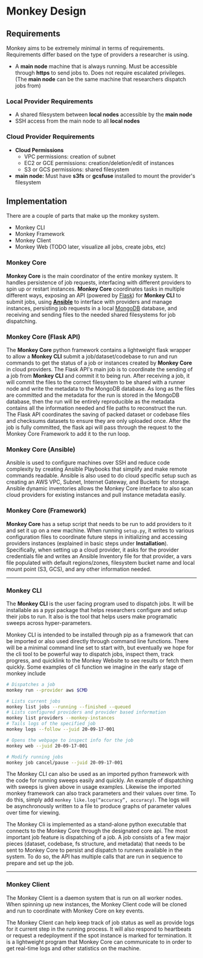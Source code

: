 # Monkey Design

## Requirements

Monkey aims to be extremely minimal in terms of requirements.  Requirements differ based on the type of providers a researcher is using.

- A **main node** machine that is always running.  Must be accessible through **https** to send jobs to.  Does not require escalated privileges.  (The **main node** can be the same machine that researchers dispatch jobs from)

### Local Provider Requirements

- A shared filesystem between **local nodes** accessible by the **main node**
- SSH access from the main node to all **local nodes**

### Cloud Provider Requirements

- **Cloud Permissions**
    - VPC permissions: creation of subnet
    - EC2 or GCE permissions: creation/deletion/edit of instances
    - S3 or GCS permissions: shared filesystem
- **main node:** Must have **s3fs** or **gcsfuse** installed to mount the provider's filesystem

## Implementation

There are a couple of parts that make up the monkey system.  
- Monkey CLI
- Monkey Framework
- Monkey Client
- Monkey Web (TODO later, visualize all jobs, create jobs, etc)

### Monkey Core

**Monkey Core** is the main coordinator of the entire monkey system.  It handles persistence of job requests, interfacing with different providers to spin up or restart instances.  **Monkey Core** coordinates tasks in multiple different ways, exposing an API (powered by [Flask](https://flask.palletsprojects.com/en/1.1.x/)) for **Monkey CLI** to submit jobs, using **[Ansible](https://www.ansible.com/)** to interface with providers and manage instances, persisting job requests in a local [MongoDB](https://www.mongodb.com/) database, and receiving and sending files to the needed shared filesystems for job dispatching.

### Monkey Core (Flask API)

The **Monkey Core** python framework contains a lightweight flask wrapper to allow a **Monkey CLI** submit a job/dataset/codebase to run and run commands to get the status of a job or instances created by **Monkey Core** in cloud providers.  The Flask API's main job is to coordinate the sending of a job from **Monkey CLI** and commit it to being run.  After receiving a job, it will commit the files to the correct filesystem to be shared with a runner node and write the metadata to the MongoDB database.  As long as the files are committed and the metadata for the run is stored in the MongoDB database, then the run will be entirely reproducible as the metadata contains all the information needed and file paths to reconstruct the run.  The Flask API coordinates the saving of packed dataset or codebase files and checksums datasets to ensure they are only uploaded once.  After the job is fully committed, the flask api will pass through the request to the Monkey Core Framework to add it to the run loop. 

### Monkey Core (Ansible)

Ansible is used to configure machines over SSH and reduce code complexity by creating Ansible Playbooks that simplify and make remote commands readable.  Ansible is also used to do cloud specific setup such as creating an AWS VPC, Subnet, Internet Gateway, and Buckets for storage.  Ansible dynamic inventories allows the Monkey Core interface to also scan cloud providers for existing instances and pull instance metadata easily.

### Monkey Core (Framework)

**Monkey Core** has a setup script that needs to be run to add providers to it and set it up on a new machine.  When running `setup.py`, it writes to various configuration files to coordinate future steps in initializing and accessing providers instances (explained in basic steps under **Installation**).  Specifically, when setting up a cloud provider, it asks for the provider credentials file and writes an Ansible Inventory file for that provider, a vars file populated with default regions/zones, filesystem bucket name and local mount point (S3, GCS), and any other information needed.  

---

### Monkey CLI

The **Monkey CLI** is the user facing program used to dispatch jobs.  It will be installable as a pypi package that helps researchers configure and setup their jobs to run.  It also is the tool that helps users make programatic sweeps across hyper-parameters.  

Monkey CLI is intended to be installed through pip as a framework that can be imported or also used directly through command line functions.  There will be a minimal command line set to start with, but eventually we hope for the cli tool to be powerful way to dispatch jobs, inspect them, track progress, and quicklink to the Monkey Website to see results or fetch them quickly. Some examples of cli function we imagine in the early stage of monkey include 

```bash
# Dispatches a job
monkey run --provider aws $CMD

# Lists current jobs
monkey list jobs --running --finished --queued
# Lists configured providers and provider based information
monkey list providers --monkey-instances
# Tails logs of the specified job
monkey logs --follow --juid 20-09-17-001

# Opens the webpage to inspect info for the job
monkey web --juid 20-09-17-001

# Modify running jobs
monkey job cancel/pause --juid 20-09-17-001
```

The Monkey CLI can also be used as an imported python framework with the code for running sweeps easily and quickly. An example of dispatching with sweeps is given above in usage examples. Likewise the imported monkey framework can also track parameters and their values over time. To do this, simply add `monkey like.log(“accuracy”, accuracy)`. The logs will be asynchronously written to a file to produce graphs of parameter values over time for viewing.  

The Monkey Cli is implemented as a stand-alone python executable that connects to the Monkey Core through the designated core api. The most important job feature is dispatching of a job. A job consists of a few major pieces (dataset, codebase, fs structure, and metadata) that needs to be sent to Monkey Core to persist and dispatch to runners available in the system. To do so, the API has multiple calls that are run in sequence to prepare and set up the job.  

---

### Monkey Client

The Monkey Client is a daemon system that is run on all worker nodes. When spinning up new instances, the Monkey Client code will be cloned and run to coordinate with Monkey Core on key events. 

The Monkey Client can help keep track of job status as well as provide logs for it current step in the running process. It will also respond to heartbeats or request a redeployment if the spot instance is marked for termination.  It is a lightweight program that Monkey Core can communicate to in order to get real-time logs and other statistics on the machine.








